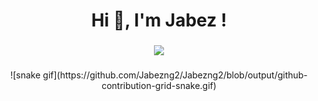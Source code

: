 <h1 align="center">Hi 👋, I'm Jabez !</h1>

###

<div align="center">
  <img src="https://github-readme-stats.vercel.app/api?username=Jabezng2&theme=radical&show_icons=true" />
 </div>
 
 ###
 
 <div align="center">
    ![snake gif](https://github.com/Jabezng2/Jabezng2/blob/output/github-contribution-grid-snake.gif)
 </div>
